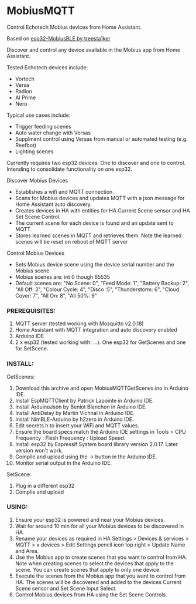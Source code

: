 # MobiusMQTT
Control Echotech Mobius devices from Home Assistant.

Based on [esp32-MobiusBLE by treesta1ker <link>](https://github.com/treesta1ker/esp32-MobiusBLE)

Discover and control any device available in the Mobius app from Home Assistant.

Tested Echotech devices include:
  * Vortech
  * Versa
  * Radion
  * AI Prime
  * Nero

Typical use cases include:
  * Trigger feeding scenes
  * Auto water change with Versas
  * Supplment control using Versas from manual or automated testing (e.g. Reefbot)
  * Lighting scenes

Currently requires two esp32 devices. One to discover and one to control. Intending to consolidate functionality on one esp32.

Discover Mobius Devices
  * Establishes a wifi and MQTT connection. 
  * Scans for Mobius devices and updates MQTT with a json message for Home Assistant auto discovery.
  * Creates devices in HA with entities for HA Current Scene sensor and HA Set Scene Control.
  * The current scene for each device is found and an update sent to MQTT. 
  * Stores learned scenes in MQTT and retrieves them. Note the learned scenes will be reset on reboot of MQTT server

Control Mobius Devices
  * Sets Mobius device scene using the device serial number and the Mobius scene
  * Mobius scenes are: int 0 though 65535
  * Default scenes are: "No Scene: 0", "Feed Mode: 1", "Battery Backup: 2", "All Off: 3", "Colour Cycle: 4", "Disco :5", "Thunderstorm: 6", "Cloud Cover: 7", "All On: 8", "All 50%: 9"

### PREREQUISITES:
  1. MQTT server (tested working with Mosquitto v2.0.18)
  2. Home Assistant with MQTT integration and auto discovery enabled
  3. Arduino IDE
  4. 2 x esp32 (tested working with: ...). One esp32 for GetScenes and one for SetScene.
  
### INSTALL:
  GetScenes:
  1. Download this archive and open MobiusMQTTGetScenes.ino in Arduino IDE.
  2. Install EspMQTTClient by Patrick Lapointe in Arduino IDE.
  3. Install ArduinoJson by Beniot Blanchon in Arduino IDE.
  4. Install AntiDelay by Martin Vichnal in Arduino IDE.
  5. Install NimBLE-Arduino by h2zero in Arduino IDE.
  6. Edit secrets.h to insert your WiFi and MQTT values.
  7. Ensure the board specs match the Arduino IDE settings in Tools > CPU Frequency : Flash Frequency : Upload Speed.
  8. Install esp32 by Espressif System board library version 2.0.17. Later version won't work.
  9. Compile and upload using the -> button in the Arduino IDE.
  10. Monitor serial output in the Arduino IDE.

  SetScene:
  1. Plug in a different esp32
  2. Complie and upload
     
### USING:
  1. Ensure your esp32 is powered and near your Mobius devices.
  2. Wait for around 10 min for all your Mobius devices to be discovered in HA.
  3. Rename your devices as required in HA Settings > Devices & services > MQTT > x devices > Edit Settings pencil icon top right > Update Name and Area.
  4. Use the Mobius app to create scenes that you want to control from HA. Note when creating scenes to select the devices that apply to the scene. You can create scenes that apply to only one device.
  5. Execute the scenes from the Mobius app that you want to control from HA. The scenes will be discovered and added to the devices Current Scene sensor and Set Scene Input Select.
  6. Control Mobius devices from HA using the Set Scene Controls.
